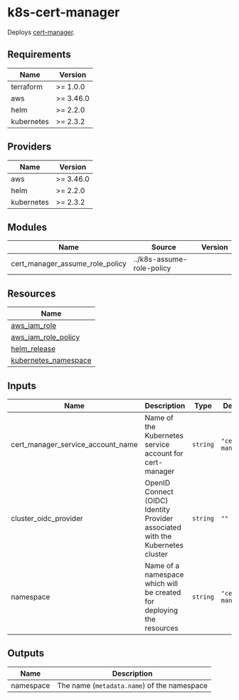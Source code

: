 # k8s-cert-manager

Deploys [cert-manager](https://cert-manager.io).

## Requirements

| Name | Version |
|------|---------|
| terraform | >= 1.0.0 |
| aws | >= 3.46.0 |
| helm | >= 2.2.0 |
| kubernetes | >= 2.3.2 |

## Providers

| Name | Version |
|------|---------|
| aws | >= 3.46.0 |
| helm | >= 2.2.0 |
| kubernetes | >= 2.3.2 |

## Modules

| Name | Source | Version |
|------|--------|---------|
| cert_manager_assume_role_policy | ../k8s-assume-role-policy |  |

## Resources

| Name |
|------|
| [aws_iam_role](https://registry.terraform.io/providers/hashicorp/aws/latest/docs/resources/iam_role) |
| [aws_iam_role_policy](https://registry.terraform.io/providers/hashicorp/aws/latest/docs/resources/iam_role_policy) |
| [helm_release](https://registry.terraform.io/providers/hashicorp/helm/latest/docs/resources/release) |
| [kubernetes_namespace](https://registry.terraform.io/providers/hashicorp/kubernetes/latest/docs/resources/namespace) |

## Inputs

| Name | Description | Type | Default | Required |
|------|-------------|------|---------|:--------:|
| cert\_manager\_service\_account\_name | Name of the Kubernetes service account for cert-manager | `string` | `"cert-manager"` | no |
| cluster\_oidc\_provider | OpenID Connect (OIDC) Identity Provider associated with the Kubernetes cluster | `string` | `""` | no |
| namespace | Name of a namespace which will be created for deploying the resources | `string` | `"cert-manager"` | no |

## Outputs

| Name | Description |
|------|-------------|
| namespace | The name (`metadata.name`) of the namespace |
